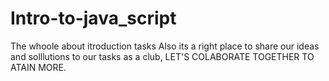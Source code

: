 # Intro-to-java_script
The whoole about itroduction tasks
Also its a right place to share our ideas and solllutions to our tasks as a club,
LET'S COLABORATE TOGETHER TO ATAIN MORE.

